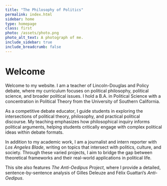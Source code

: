 ```yaml
---
title: "The Philosophy of Politics"
permalink: index.html
sidebar: home
type: homepage
class: first
photo: /assets/photo.png
photo_alt_text: A photograph of me.
include_sidebar: true
include_breadcrumb: false
---
```


# Welcome

Welcome to my website. I am a teacher of Lincoln-Douglas and Policy debate, where my curriculum focuses on political philosophy, political science, and broader political issues. I hold a B.A. in Political Science with a concentration in Political Theory from the University of Southern California.

As a competitive debate educator, I guide students in exploring the intersections of political theory, philosophy, and practical political discourse. My teaching emphasizes how philosophical inquiry informs political arguments, helping students critically engage with complex political ideas within debate formats.

In addition to my academic work, I am a journalist and intern reporter with *Los Angeles Blade*, writing on topics that intersect with politics, culture, and society. Through these varied projects, I aim to bridge the gap between theoretical frameworks and their real-world applications in political life.

This site also features *The Anti-Oedipus Project*, where I provide a detailed, sentence-by-sentence analysis of Gilles Deleuze and Félix Guattari’s *Anti-Oedipus*.